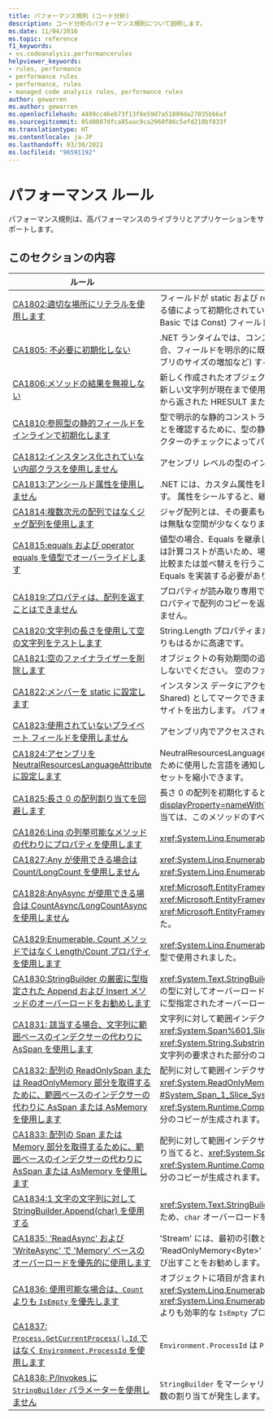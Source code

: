 ```yaml
---
title: パフォーマンス規則 (コード分析)
description: コード分析のパフォーマンス規則について説明します。
ms.date: 11/04/2016
ms.topic: reference
f1_keywords:
- vs.codeanalysis.performancerules
helpviewer_keywords:
- rules, performance
- performance rules
- performance, rules
- managed code analysis rules, performance rules
author: gewarren
ms.author: gewarren
ms.openlocfilehash: 4409cc46eb73f13f8e59d7a51899da27035bb6af
ms.sourcegitcommit: 05d0087dfca85aac9ca2960f86c5efd218bf833f
ms.translationtype: HT
ms.contentlocale: ja-JP
ms.lasthandoff: 03/30/2021
ms.locfileid: "96591192"
---
```

# <a name="performance-rules"></a>パフォーマンス ルール

パフォーマンス規則は、高パフォーマンスのライブラリとアプリケーションをサポートします。

## <a name="in-this-section"></a>このセクションの内容

| ルール | 説明 |
| - | - |
| [CA1802:適切な場所にリテラルを使用します](ca1802.md) | フィールドが static および read-only (Visual Basic では Shared および ReadOnly) として宣言され、コンパイル時に計算できる値によって初期化されています。 対象フィールドに代入された値はコンパイル時に計算できるので、宣言を const (Visual Basic では Const) フィールドに変更して、値が実行時ではなくコンパイル時に計算されるようにします。 |
| [CA1805: 不必要に初期化しない](ca1805.md) | .NET ランタイムでは、コンストラクターを実行する前に参照型のすべてのフィールドを既定値に初期化します。 ほとんどの場合、フィールドを明示的に既定値に初期化することは冗長であり、メンテナンス コストが増加し、パフォーマンスが低下 (アセンブリのサイズの増加など) する可能性があります。 |
| [CA1806:メソッドの結果を無視しない](ca1806.md) | 新しく作成されたオブジェクトが現在まで使用されていないか、新しい文字列を作成して返すメソッドが呼び出されて作成された新しい文字列が現在まで使用されていません。あるいは、コンポーネント オブジェクト モデル (COM) または P/Invoke メソッドから返された HRESULT またはエラー コードが現在まで使用されていません。 |
| [CA1810:参照型の静的フィールドをインラインで初期化します](ca1810.md) | 型で明示的な静的コンストラクターを宣言すると、Just-In-Time (JIT) コンパイラが、静的コンストラクターが呼び出されたことを確認するために、型の静的メソッドと静的インスタンス コンストラクターに個別にチェックを追加します。 静的コンストラクターのチェックによってパフォーマンスが低下することがあります。 |
| [CA1812:インスタンス化されていない内部クラスを使用しません](ca1812.md) | アセンブリ レベルの型のインスタンスが、アセンブリ内のコードから作成されません。 |
| [CA1813:アンシールド属性を使用しません](ca1813.md) | .NET には、カスタム属性を取得するメソッドが用意されています。 既定では、これらのメソッドで属性の継承階層が検索されます。 属性をシールすると、継承階層の全体が検索されなくなるため、パフォーマンスが向上します。 |
| [CA1814:複数次元の配列ではなくジャグ配列を使用します](ca1814.md) | ジャグ配列とは、その要素も配列である配列です。 要素を構成する配列のサイズは異なってもよいため、データ セットによっては無駄な空間が少なくなります。 |
| [CA1815:equals および operator equals を値型でオーバーライドします](ca1815.md) | 値型の場合、Equals を継承した実装が Reflection ライブラリを使用して、すべてのフィールドの内容を比較します。 Reflection は計算コストが高いため、場合によってはすべてのフィールドで等値性を比較する必要はありません。 ユーザーがインスタンスの比較または並べ替えを行うことや、ハッシュ テーブル キーとしてインスタンスを使用することが予想される場合には、値型に Equals を実装する必要があります。 |
| [CA1819:プロパティは、配列を返すことはできません](ca1819.md) | プロパティが読み取り専用であっても、プロパティで返される配列は書き込みから保護されません。 配列の改ざんを防ぐには、プロパティで配列のコピーを返す必要があります。 一般に、このようなプロパティを呼び出すときのパフォーマンス低下は理解されません。 |
| [CA1820:文字列の長さを使用して空の文字列をテストします](ca1820.md) | String.Length プロパティまたは String.IsNullOrEmpty メソッドを使用して文字列を比較する方法は、Equals を使用する場合よりもはるかに高速です。 |
| [CA1821:空のファイナライザーを削除します](ca1821.md) | オブジェクトの有効期間の追跡に関連するパフォーマンス オーバーヘッドが増大するため、ファイナライザーは可能な限り使用しないでください。 空のファイナライザーを使用すると、オーバーヘッドが増大するだけで何の利点もありません。 |
| [CA1822:メンバーを static に設定します](ca1822.md) | インスタンス データにアクセスしない、またはインスタンス メソッドを呼び出さないメンバーは、静的 (Visual Basic では Shared) としてマークできます。 メソッドを静的としてマークすると、コンパイラはこれらのメンバーに対する非仮想呼び出しサイトを出力します。 パフォーマンス重視のコードでは、これにより大きくパフォーマンスを向上できます。 |
| [CA1823:使用されていないプライベート フィールドを使用しません](ca1823.md) | アセンブリ内でアクセスされていないと思われるプライベート フィールドが検出されました。 |
| [CA1824:アセンブリを NeutralResourcesLanguageAttribute に設定します](ca1824.md) | NeutralResourcesLanguage 属性は、リソース マネージャーに対し、アセンブリのニュートラル カルチャのリソースを表示するために使用した言語を通知します。 これにより、読み込んだ最初のリソースに対する検索のパフォーマンスが向上し、ワーキング セットを縮小できます。 |
| [CA1825:長さ 0 の配列割り当てを回避します](ca1825.md) | 長さ 0 の配列を初期化すると、不要なメモリ割り当てが発生します。 代わりに、<xref:System.Array.Empty%2A?displayProperty=nameWithType> を呼び出して、静的に割り当てられた空の配列インスタンスを使用してください。 メモリ割り当ては、このメソッドのすべての呼び出しで共有されます。 |
| [CA1826:Linq の列挙可能なメソッドの代わりにプロパティを使用します](ca1826.md) | <xref:System.Linq.Enumerable> LINQ メソッドが同等のより効率的なプロパティをサポートする型で使用されました。 |
| [CA1827:Any が使用できる場合は Count/LongCount を使用しません](ca1827.md) | <xref:System.Linq.Enumerable.Any%2A> メソッドの方が効率的な状況で、<xref:System.Linq.Enumerable.Count%2A> または <xref:System.Linq.Enumerable.LongCount%2A> メソッドが使用されました。 |
| [CA1828:AnyAsync が使用できる場合は CountAsync/LongCountAsync を使用しません](ca1828.md) | <xref:Microsoft.EntityFrameworkCore.EntityFrameworkQueryableExtensions.AnyAsync%2A> メソッドの方が効率的な状況で、<xref:Microsoft.EntityFrameworkCore.EntityFrameworkQueryableExtensions.CountAsync%2A> または <xref:Microsoft.EntityFrameworkCore.EntityFrameworkQueryableExtensions.LongCountAsync%2A> メソッドが使用されました。 |
| [CA1829:Enumerable. Count メソッドではなく Length/Count プロパティを使用します](ca1829.md) | <xref:System.Linq.Enumerable.Count%2A> LINQ メソッドが同等のより効率的な `Length` または `Count` プロパティをサポートする型で使用されました。 |
| [CA1830:StringBuilder の厳密に型指定された Append および Insert メソッドのオーバーロードをお勧めします](ca1830.md) | <xref:System.Text.StringBuilder.Append%2A> と <xref:System.Text.StringBuilder.Insert%2A> では、System.String を超える複数の型に対してオーバーロードを提供します。  可能であれば、ToString() と文字列ベースのオーバーロードを使用するよりも、厳密に型指定されたオーバーロードを優先して使用することをお勧めします。 |
| [CA1831: 該当する場合、文字列に範囲ベースのインデクサーの代わりに AsSpan を使用します](ca1831.md) | 文字列に対して範囲インデクサーを使用し、その値を ReadOnlySpan&lt;char&gt; 型に暗黙的に割り当てると、<xref:System.Span%601.Slice%2A?#System_Span_1_Slice_System_Int32_System_Int32_> の代わりにメソッド <xref:System.String.Substring%2A?#System_String_Substring_System_Int32_System_Int32_> が使用されます。これにより、文字列の要求された部分のコピーが生成されます。 |
| [CA1832: 配列の ReadOnlySpan または ReadOnlyMemory 部分を取得するために、範囲ベースのインデクサーの代わりに AsSpan または AsMemory を使用します](ca1832.md) | 配列に対して範囲インデクサーを使用し、その値を <xref:System.ReadOnlySpan%601> または <xref:System.ReadOnlyMemory%601> 型に暗黙的に割り当てると、<xref:System.Span%601.Slice%2A?#System_Span_1_Slice_System_Int32_System_Int32_> の代わりにメソッド <xref:System.Runtime.CompilerServices.RuntimeHelpers.GetSubArray%2A> が使用されます。これにより、配列の要求された部分のコピーが生成されます。 |
| [CA1833: 配列の Span または Memory 部分を取得するために、範囲ベースのインデクサーの代わりに AsSpan または AsMemory を使用します](ca1833.md) | 配列に対して範囲インデクサーを使用し、その値を <xref:System.Span%601> または <xref:System.Memory%601> 型に暗黙的に割り当てると、<xref:System.Span%601.Slice%2A?#System_Span_1_Slice_System_Int32_System_Int32_> の代わりにメソッド <xref:System.Runtime.CompilerServices.RuntimeHelpers.GetSubArray%2A> が使用されます。これにより、配列の要求された部分のコピーが生成されます。 |
| [CA1834:1 文字の文字列に対して StringBuilder.Append(char) を使用する](ca1834.md) | <xref:System.Text.StringBuilder> には、引数として `char` を取る `Append` オーバーロードがあります。 パフォーマンスを向上させるため、`char` オーバーロードを呼び出すことをお勧めします。 |
| [CA1835: 'ReadAsync' および 'WriteAsync' で 'Memory' ベースのオーバーロードを優先的に使用します](ca1835.md) | 'Stream' には、最初の引数として 'Memory&lt;Byte&gt;' を取る 'ReadAsync' オーバーロードと、最初の引数として 'ReadOnlyMemory&lt;Byte&gt;' を取る 'WriteAsync' オーバーロードがあります。 より効率的なメモリ ベースのオーバーロードを呼び出すことをお勧めします。 |
| [CA1836: 使用可能な場合は、`Count` よりも `IsEmpty` を優先します](ca1836.md) | オブジェクトに項目が含まれているかどうかを確認するときは、`Count`、`Length`、<xref:System.Linq.Enumerable.Count%60%601%28System.Collections.Generic.IEnumerable%7B%60%600%7D%29>、<xref:System.Linq.Enumerable.LongCount%60%601%28System.Collections.Generic.IEnumerable%7B%60%600%7D%29> よりも効率的な `IsEmpty` プロパティを使用することをお勧めします。 |
| [CA1837: `Process.GetCurrentProcess().Id` ではなく `Environment.ProcessId` を使用します](ca1837.md) | `Environment.ProcessId` は `Process.GetCurrentProcess().Id` よりも簡単かつ高速です。 |
| [CA1838: P/Invokes に `StringBuilder` パラメーターを使用しません](ca1838.md) | `StringBuilder` をマーシャリングすると、ネイティブ バッファーのコピーが常に作成され、1 回のマーシャリング操作に対して複数の割り当てが発生します。 |
